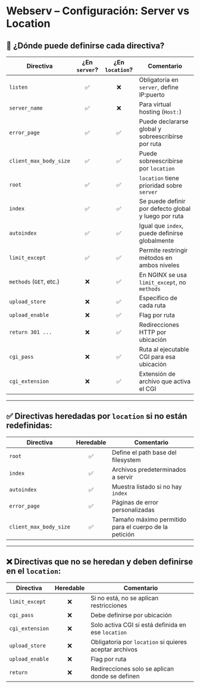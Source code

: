 # Webserv – Configuración: Server vs Location

## 📌 ¿Dónde puede definirse cada directiva?

| Directiva                | ¿En `server`? | ¿En `location`? | Comentario |
|--------------------------|:-------------:|:----------------:|------------|
| `listen`                 | ✅            | ❌               | Obligatoria en `server`, define IP:puerto |
| `server_name`            | ✅            | ❌               | Para virtual hosting (`Host:`) |
| `error_page`             | ✅            | ✅               | Puede declararse global y sobreescribirse por ruta |
| `client_max_body_size`   | ✅            | ✅               | Puede sobreescribirse por `location` |
| `root`                   | ✅            | ✅               | `location` tiene prioridad sobre `server` |
| `index`                  | ✅            | ✅               | Se puede definir por defecto global y luego por ruta |
| `autoindex`              | ✅            | ✅               | Igual que `index`, puede definirse globalmente |
| `limit_except`           | ✅            | ✅               | Permite restringir métodos en ambos niveles |
| `methods` (`GET`, etc.)  | ❌            | ✅               | En NGINX se usa `limit_except`, no `methods` |
| `upload_store`           | ❌            | ✅               | Específico de cada ruta |
| `upload_enable`          | ❌            | ✅               | Flag por ruta |
| `return 301 ...`         | ❌            | ✅               | Redirecciones HTTP por ubicación |
| `cgi_pass`               | ❌            | ✅               | Ruta al ejecutable CGI para esa ubicación |
| `cgi_extension`          | ❌            | ✅               | Extensión de archivo que activa el CGI |

---

## ✅ Directivas heredadas por `location` si no están redefinidas:

| Directiva               | Heredable | Comentario |
|-------------------------|:---------:|------------|
| `root`                  | ✅        | Define el path base del filesystem |
| `index`                 | ✅        | Archivos predeterminados a servir |
| `autoindex`             | ✅        | Muestra listado si no hay `index` |
| `error_page`            | ✅        | Páginas de error personalizadas |
| `client_max_body_size`  | ✅        | Tamaño máximo permitido para el cuerpo de la petición |

---

## ❌ Directivas que **no** se heredan y deben definirse en el `location`:

| Directiva            | Heredable | Comentario |
|----------------------|:---------:|------------|
| `limit_except`       | ❌        | Si no está, no se aplican restricciones |
| `cgi_pass`           | ❌        | Debe definirse por ubicación |
| `cgi_extension`      | ❌        | Solo activa CGI si está definida en ese `location` |
| `upload_store`       | ❌        | Obligatoria por `location` si quieres aceptar archivos |
| `upload_enable`      | ❌        | Flag por ruta |
| `return`             | ❌        | Redirecciones solo se aplican donde se definen |
